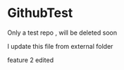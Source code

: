 # GithubTest
Only a test repo , will be deleted soon

I update this file from external folder

feature 2 edited
